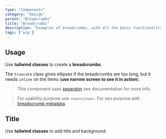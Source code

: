 ```yaml
---
type: "Components"
category: "Design"
parent: "Breadcrumbs"
title: "Breadcrumbs"
description: "Examples of breadcrumbs, with all the basic functionality and more."
tags: ['wip']
---
```


## Usage

Use **tailwind classes** to create a **breadcrumbs**.

The `truncate` class gives ellipses if the breadcrumbs are too long, but it needs `inline` on the items (**use narrow screen to see it in action**).

> This component uses [separator](/components/separator) see documentation for more info.

> For usability purpose use `<nav></nav>`. For seo purpose add [breadscrumb metadata](https://developers.google.com/search/docs/data-types/breadcrumb).

<demo>
  <demoinline src="demos/components/breadcrumbs/usage">
  </demoinline>
</demo>

## Title

Use **tailwind classes** to add title and background.

<demo>
  <demoinline src="demos/components/breadcrumbs/title">
  </demoinline>
</demo>
